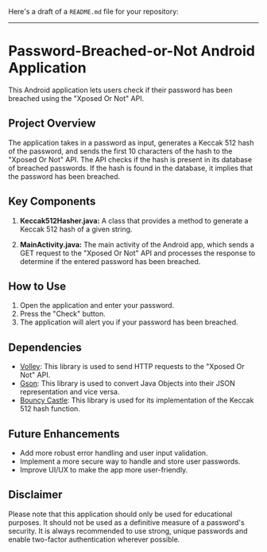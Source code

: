 Here's a draft of a `README.md` file for your repository:

---

# Password-Breached-or-Not Android Application

This Android application lets users check if their password has been breached using the "Xposed Or Not" API.

## Project Overview

The application takes in a password as input, generates a Keccak 512 hash of the password, and sends the first 10 characters of the hash to the "Xposed Or Not" API. The API checks if the hash is present in its database of breached passwords. If the hash is found in the database, it implies that the password has been breached.

## Key Components

1. **Keccak512Hasher.java:** A class that provides a method to generate a Keccak 512 hash of a given string.

2. **MainActivity.java:** The main activity of the Android app, which sends a GET request to the "Xposed Or Not" API and processes the response to determine if the entered password has been breached.

## How to Use

1. Open the application and enter your password.
2. Press the "Check" button.
3. The application will alert you if your password has been breached.

## Dependencies

- [Volley](https://developer.android.com/training/volley): This library is used to send HTTP requests to the "Xposed Or Not" API.
- [Gson](https://github.com/google/gson): This library is used to convert Java Objects into their JSON representation and vice versa.
- [Bouncy Castle](https://www.bouncycastle.org/): This library is used for its implementation of the Keccak 512 hash function.

## Future Enhancements

- Add more robust error handling and user input validation.
- Implement a more secure way to handle and store user passwords.
- Improve UI/UX to make the app more user-friendly.

## Disclaimer

Please note that this application should only be used for educational purposes. It should not be used as a definitive measure of a password's security. It is always recommended to use strong, unique passwords and enable two-factor authentication wherever possible.
